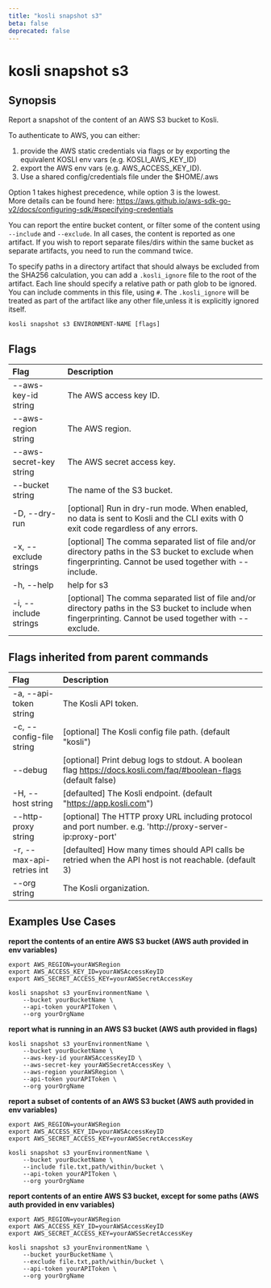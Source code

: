```yaml
---
title: "kosli snapshot s3"
beta: false
deprecated: false
---
```


# kosli snapshot s3

## Synopsis

Report a snapshot of the content of an AWS S3 bucket to Kosli.

To authenticate to AWS, you can either:  
  1) provide the AWS static credentials via flags or by exporting the equivalent KOSLI env vars (e.g. KOSLI_AWS_KEY_ID)  
  2) export the AWS env vars (e.g. AWS_ACCESS_KEY_ID).  
  3) Use a shared config/credentials file under the $HOME/.aws  
  
Option 1 takes highest precedence, while option 3 is the lowest.  
More details can be found here: https://aws.github.io/aws-sdk-go-v2/docs/configuring-sdk/#specifying-credentials
	
You can report the entire bucket content, or filter some of the content using `--include` and `--exclude`.
In all cases, the content is reported as one artifact. If you wish to report separate files/dirs within the same bucket as separate artifacts, you need to run the command twice.

To specify paths in a directory artifact that should always be excluded from the SHA256 calculation, you can add a `.kosli_ignore` file to the root of the artifact.
Each line should specify a relative path or path glob to be ignored. You can include comments in this file, using `#`.
The `.kosli_ignore` will be treated as part of the artifact like any other file,unless it is explicitly ignored itself.

```shell
kosli snapshot s3 ENVIRONMENT-NAME [flags]
```

## Flags
| Flag | Description |
| :--- | :--- |
|        --aws-key-id string  |  The AWS access key ID.  |
|        --aws-region string  |  The AWS region.  |
|        --aws-secret-key string  |  The AWS secret access key.  |
|        --bucket string  |  The name of the S3 bucket.  |
|    -D, --dry-run  |  [optional] Run in dry-run mode. When enabled, no data is sent to Kosli and the CLI exits with 0 exit code regardless of any errors.  |
|    -x, --exclude strings  |  [optional] The comma separated list of file and/or directory paths in the S3 bucket to exclude when fingerprinting. Cannot be used together with --include.  |
|    -h, --help  |  help for s3  |
|    -i, --include strings  |  [optional] The comma separated list of file and/or directory paths in the S3 bucket to include when fingerprinting. Cannot be used together with --exclude.  |


## Flags inherited from parent commands
| Flag | Description |
| :--- | :--- |
|    -a, --api-token string  |  The Kosli API token.  |
|    -c, --config-file string  |  [optional] The Kosli config file path. (default "kosli")  |
|        --debug  |  [optional] Print debug logs to stdout. A boolean flag https://docs.kosli.com/faq/#boolean-flags (default false)  |
|    -H, --host string  |  [defaulted] The Kosli endpoint. (default "https://app.kosli.com")  |
|        --http-proxy string  |  [optional] The HTTP proxy URL including protocol and port number. e.g. 'http://proxy-server-ip:proxy-port'  |
|    -r, --max-api-retries int  |  [defaulted] How many times should API calls be retried when the API host is not reachable. (default 3)  |
|        --org string  |  The Kosli organization.  |


## Examples Use Cases

**report the contents of an entire AWS S3 bucket (AWS auth provided in env variables)**

```shell
export AWS_REGION=yourAWSRegion
export AWS_ACCESS_KEY_ID=yourAWSAccessKeyID
export AWS_SECRET_ACCESS_KEY=yourAWSSecretAccessKey

kosli snapshot s3 yourEnvironmentName \
	--bucket yourBucketName \
	--api-token yourAPIToken \
	--org yourOrgName

```

**report what is running in an AWS S3 bucket (AWS auth provided in flags)**

```shell
kosli snapshot s3 yourEnvironmentName \
	--bucket yourBucketName \
	--aws-key-id yourAWSAccessKeyID \
	--aws-secret-key yourAWSSecretAccessKey \
	--aws-region yourAWSRegion \
	--api-token yourAPIToken \
	--org yourOrgName	

```

**report a subset of contents of an AWS S3 bucket (AWS auth provided in env variables)**

```shell
export AWS_REGION=yourAWSRegion
export AWS_ACCESS_KEY_ID=yourAWSAccessKeyID
export AWS_SECRET_ACCESS_KEY=yourAWSSecretAccessKey

kosli snapshot s3 yourEnvironmentName \
	--bucket yourBucketName \
	--include file.txt,path/within/bucket \
	--api-token yourAPIToken \
	--org yourOrgName

```

**report contents of an entire AWS S3 bucket, except for some paths (AWS auth provided in env variables)**

```shell
export AWS_REGION=yourAWSRegion
export AWS_ACCESS_KEY_ID=yourAWSAccessKeyID
export AWS_SECRET_ACCESS_KEY=yourAWSSecretAccessKey

kosli snapshot s3 yourEnvironmentName \
	--bucket yourBucketName \
	--exclude file.txt,path/within/bucket \
	--api-token yourAPIToken \
	--org yourOrgName
```

